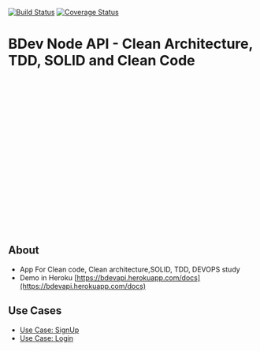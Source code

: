 
[![Build Status](https://travis-ci.com/micael95/bdev_ts_api.svg?branch=master)](https://travis-ci.com/micael95/bdev_ts_api)
[![Coverage Status](https://coveralls.io/repos/github/micael95/bdev_ts_api/badge.svg?branch=master)](https://coveralls.io/github/micael95/bdev_ts_api?branch=master)
# **BDev Node API - Clean Architecture, TDD, SOLID and Clean Code**

<div style="width:60vh;text-align:center;margin-bottom:20px"><img src="requirements/assets/logo.png" /></div>

## About
* App For Clean code, Clean architecture,SOLID, TDD, DEVOPS study 
* Demo in Heroku [https://bdevapi.herokuapp.com/docs](https://bdevapi.herokuapp.com/docs)

## Use Cases
* [Use Case: SignUp](./requirements/signup.md)
* [Use Case: Login](./requirements/login.md)
